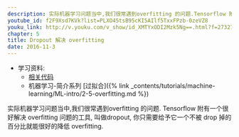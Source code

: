 ```yaml
---
description: 实际机器学习问题当中,我们很常遇到overfitting 的问题.Tensorflow 附有一个很好解决 overfitting 问题的工具,叫做dropout, 你只需要给予它一个不被 drop 掉的百分比就能很好的降低 overfitting.
youtube_id: f2F9Xsd7KVk?list=PLXO45tsB95cKI5AIlf5TxxFPzb-0zeVZ8
youku_link: http://v.youku.com/v_show/id_XMTYxODI2Mzk5Ng==.html?f=27327189&o=1
chapter: 5
title: Dropout 解决 overfitting
date: 2016-11-3
---
```

* 学习资料:
  * [相关代码](https://github.com/MorvanZhou/tutorials/tree/master/tensorflowTUT/tf17_dropout)
  * 机器学习-简介系列 [过拟合]({% link _contents/tutorials/machine-learning/ML-intro/2-5-overfitting.md %})
  
实际机器学习问题当中,我们很常遇到overfitting 的问题.
Tensorflow 附有一个很好解决 overfitting 问题的工具,
叫做dropout, 你只需要给予它一个不被 drop 掉的百分比就能很好的降低 overfitting.


